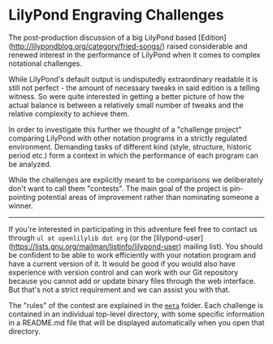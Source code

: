 LilyPond Engraving Challenges
=============================

The post-production discussion of a big LilyPond based [Edition]
(http://lilypondblog.org/category/fried-songs/) raised considerable
and renewed interest in the performance of LilyPond when it comes to
complex notational challenges.

While LilyPond's default output is undisputedly extraordinary readable
it is still not perfect - the amount of necessary tweaks in said edition
is a telling witness. So were quite interested in getting a better picture
of how the actual balance is between a relatively small number of
tweaks and the relative complexity to achieve them.

In order to investigate this further we thought of a "challenge project"
comparing LilyPond with other notation programs in a strictly regulated
environment. Demanding tasks of different kind (style, structure, 
historic period etc.) form a context in which the performance of each
program can be analyzed.

While the challenges are explicitly meant to be comparisons we
deliberately don't want to call them "contests". The main goal of the
project is pin-pointing potential areas of improvement rather than
nominating someone a winner.

---

If you're interested in participating in this adventure feel free to contact us through
`ul at openlilylib dot org` (or the [lilypond-user]
(https://lists.gnu.org/mailman/listinfo/lilypond-user) mailing list). You should be confident
to be able to work efficiently with your notation program and have a current version of it.
It would be good if you would also have experience with version control
and can work with our Git repository because you cannot add or update
binary files through the web interface. But that's not a strict requirement and we can assist you with that.

The "rules" of the contest are explained in the [`meta`](meta/README.md)
folder.
Each challenge is contained in an individual top-level directory, with
some specific information in a README.md file that will be displayed automatically when you open that directory.
